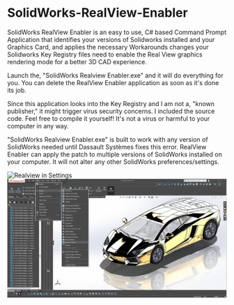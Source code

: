 # SolidWorks-RealView-Enabler

SolidWorks RealView Enabler is an easy to use, C# based Command Prompt Application that identifies your versions of Solidworks installed and your Graphics Card,
and applies the necessary Workarounds changes your Solidworks Key Registry files need to enable the Real View graphics rendering mode
for a better 3D CAD experience.

Launch the, "SolidWorks Realview Enabler.exe" and it will do everything for you. 
You can delete the RealView Enabler application as soon as it's done its job.

Since this application looks into the Key Registry and I am not a, "known publisher," it might trigger virus security concerns. I included the source code. Feel free to compile it yourself! It's not a virus or harmful to your computer in any way. 

"SolidWorks Realview Enabler.exe" is built to work with any version of SolidWorks needed until Dassault Systèmes fixes this error. 
RealView Enabler can apply the patch to multiple versions of SolidWorks installed on your computer. 
It will not alter any other SolidWorks preferences/settings. 


![Realview in Settings](“https://github.com/TrevorAvrett/SolidWorks-RealView-Enabler/blob/master/RealView%20Mode%20Example.png?raw=true”)
<img src="https://github.com/TrevorAvrett/SolidWorks-RealView-Enabler/blob/master/RealView%20Mode%20Example.png?raw=true">

